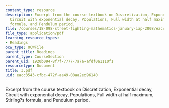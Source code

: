 ```yaml
---
content_type: resource
description: Excerpt from the course textbook on Discretization, Exponential decay,
  Circuit with exponential decay, Populations, Full width at half maximum, Stirling?s
  formula, and Pendulum period.
file: /courses/18-098-street-fighting-mathematics-january-iap-2008/eacc3543cfbc472faa4908aa2ed96140_3.pdf
file_type: application/pdf
learning_resource_types:
- Readings
ocw_type: OCWFile
parent_title: Readings
parent_type: CourseSection
parent_uid: 1920b094-8f7f-7777-7a7a-afdf0a1110f1
resourcetype: Document
title: 3.pdf
uid: eacc3543-cfbc-472f-aa49-08aa2ed96140
---
```

Excerpt from the course textbook on Discretization, Exponential decay, Circuit with exponential decay, Populations, Full width at half maximum, Stirling?s formula, and Pendulum period.


